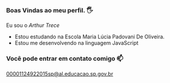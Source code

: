 ### Boas Vindas ao meu perfil. 🖐

Eu sou o _Arthur Trece_ 

- Estou estudando na Escola Maria Lúcia Padovani De Oliveira.
- Estou me desenvolvendo na linguagem JavaScript

### Você pode entrar em contato comigo 📫
 00001124922015sp@al.educacao.sp.gov.br

